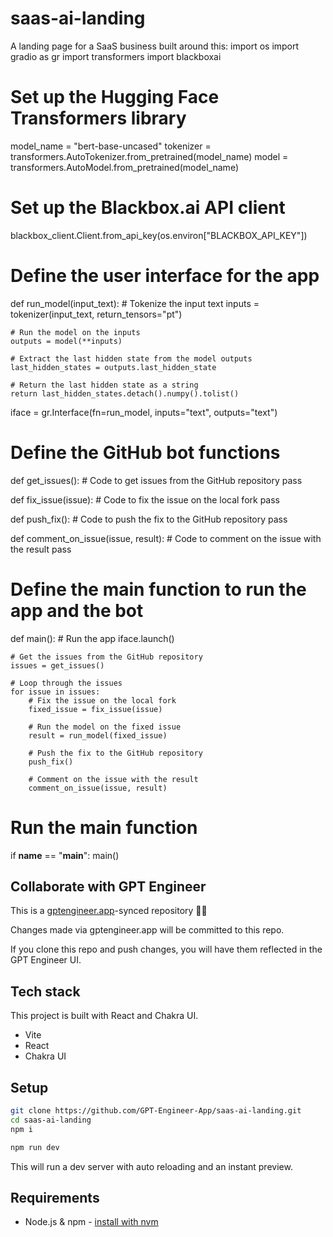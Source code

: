 # saas-ai-landing

A landing page for a SaaS business built around this:
import os
import gradio as gr
import transformers
import blackboxai

# Set up the Hugging Face Transformers library
model_name = "bert-base-uncased"
tokenizer = transformers.AutoTokenizer.from_pretrained(model_name)
model = transformers.AutoModel.from_pretrained(model_name)

# Set up the Blackbox.ai API client
blackbox_client.Client.from_api_key(os.environ["BLACKBOX_API_KEY"])

# Define the user interface for the app
def run_model(input_text):
    # Tokenize the input text
    inputs = tokenizer(input_text, return_tensors="pt")

    # Run the model on the inputs
    outputs = model(**inputs)

    # Extract the last hidden state from the model outputs
    last_hidden_states = outputs.last_hidden_state

    # Return the last hidden state as a string
    return last_hidden_states.detach().numpy().tolist()

iface = gr.Interface(fn=run_model, inputs="text", outputs="text")

# Define the GitHub bot functions
def get_issues():
    # Code to get issues from the GitHub repository
    pass

def fix_issue(issue):
    # Code to fix the issue on the local fork
    pass

def push_fix():
    # Code to push the fix to the GitHub repository
    pass

def comment_on_issue(issue, result):
    # Code to comment on the issue with the result
    pass

# Define the main function to run the app and the bot
def main():
    # Run the app
    iface.launch()

    # Get the issues from the GitHub repository
    issues = get_issues()

    # Loop through the issues
    for issue in issues:
        # Fix the issue on the local fork
        fixed_issue = fix_issue(issue)

        # Run the model on the fixed issue
        result = run_model(fixed_issue)

        # Push the fix to the GitHub repository
        push_fix()

        # Comment on the issue with the result
        comment_on_issue(issue, result)

# Run the main function
if __name__ == "__main__":
    main()

## Collaborate with GPT Engineer

This is a [gptengineer.app](https://gptengineer.app)-synced repository 🌟🤖

Changes made via gptengineer.app will be committed to this repo.

If you clone this repo and push changes, you will have them reflected in the GPT Engineer UI.

## Tech stack

This project is built with React and Chakra UI.

- Vite
- React
- Chakra UI

## Setup

```sh
git clone https://github.com/GPT-Engineer-App/saas-ai-landing.git
cd saas-ai-landing
npm i
```

```sh
npm run dev
```

This will run a dev server with auto reloading and an instant preview.

## Requirements

- Node.js & npm - [install with nvm](https://github.com/nvm-sh/nvm#installing-and-updating)
